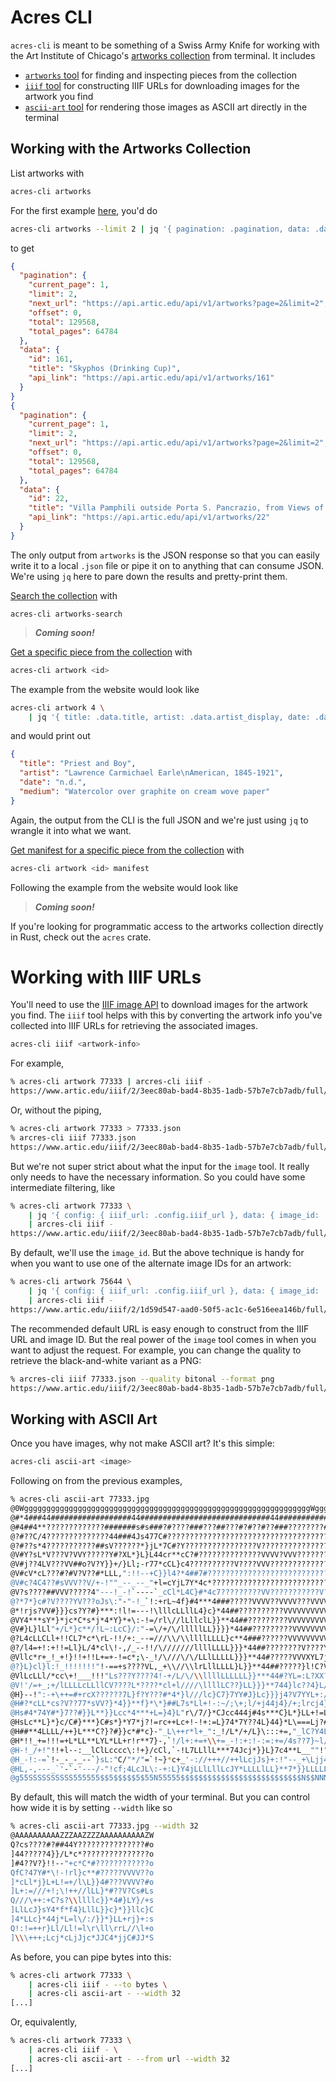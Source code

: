 # Acres CLI

`acres-cli` is meant to be something of a Swiss Army Knife for working with the Art Institute of Chicago's [artworks collection](https://api.artic.edu/docs/#collections-3) from terminal.
It includes
- [`artworks` tool](#working-with-the-artworks-collection) for finding and inspecting pieces from the collection
- [`iiif` tool](#working-with-iiif-urls) for constructing IIIF URLs for downloading images for the artwork you find
- [`ascii-art` tool](#working-with-ascii-art) for rendering those images as ASCII art directly in the terminal

## Working with the Artworks Collection

List artworks with

```sh
acres-cli artworks
```

For the first example [here](https://api.artic.edu/docs/#get-artworks-2), you'd do

```sh
acres-cli artworks --limit 2 | jq '{ pagination: .pagination, data: .data[] | { id: .id, title: .title, api_link: .api_link } }'
```

to get

```json
{
  "pagination": {
    "current_page": 1,
    "limit": 2,
    "next_url": "https://api.artic.edu/api/v1/artworks?page=2&limit=2",
    "offset": 0,
    "total": 129568,
    "total_pages": 64784
  },
  "data": {
    "id": 161,
    "title": "Skyphos (Drinking Cup)",
    "api_link": "https://api.artic.edu/api/v1/artworks/161"
  }
}
{
  "pagination": {
    "current_page": 1,
    "limit": 2,
    "next_url": "https://api.artic.edu/api/v1/artworks?page=2&limit=2",
    "offset": 0,
    "total": 129568,
    "total_pages": 64784
  },
  "data": {
    "id": 22,
    "title": "Villa Pamphili outside Porta S. Pancrazio, from Views of Rome",
    "api_link": "https://api.artic.edu/api/v1/artworks/22"
  }
}
```

The only output from `artworks` is the JSON response so that you can easily write it to a local `.json` file or pipe it on to anything that can consume JSON.
We're using `jq` here to pare down the results and pretty-print them. 

[Search the collection](https://api.artic.edu/docs/#get-artworks-search-2) with

```
acres-cli artworks-search
```

> ***Coming soon!***


[Get a specific piece from the collection](https://api.artic.edu/docs/#get-artworks-id-2) with

```sh
acres-cli artwork <id>
```

The example from the website would look like

```sh
acres-cli artwork 4 \
    | jq '{ title: .data.title, artist: .data.artist_display, date: .data.date_display, medium: .data.medium_display }'
```

and would print out

```json
{
  "title": "Priest and Boy",
  "artist": "Lawrence Carmichael Earle\nAmerican, 1845-1921",
  "date": "n.d.",
  "medium": "Watercolor over graphite on cream wove paper"
}
```

Again, the output from the CLI is the full JSON and we're just using `jq` to wrangle it into what we want.

[Get manifest for a specific piece from the collection](https://api.artic.edu/docs/#get-artworks-id-manifest-json-2) with

```sh
acres-cli artwork <id> manifest
```

Following the example from the website would look like

> ***Coming soon!***


If you're looking for programmatic access to the artworks collection directly in Rust, check out the `acres` crate.

# Working with IIIF URLs

You'll need to use the [IIIF image API](https://api.artic.edu/docs/#iiif-image-api) to download images for the artwork you find.
The `iiif` tool helps with this by converting the artwork info you've collected into IIIF URLs for retrieving the associated images.

```sh
acres-cli iiif <artwork-info>
```

For example,

```sh
% acres-cli artwork 77333 | arcres-cli iiif -
https://www.artic.edu/iiif/2/3eec80ab-bad4-8b35-1adb-57b7e7cb7adb/full/843,/0/default.jpg
```

Or, without the piping,

```sh
% acres-cli artwork 77333 > 77333.json
% arcres-cli iiif 77333.json
https://www.artic.edu/iiif/2/3eec80ab-bad4-8b35-1adb-57b7e7cb7adb/full/843,/0/default.jpg
```

But we're not super strict about what the input for the `image` tool.
It really only needs to have the necessary information.
So you could have some intermediate filtering, like

```sh
% acres-cli artwork 77333 \
    | jq '{ config: { iiif_url: .config.iiif_url }, data: { image_id: .data.image_id } }' \
    | arcres-cli iiif -
https://www.artic.edu/iiif/2/3eec80ab-bad4-8b35-1adb-57b7e7cb7adb/full/843,/0/default.jpg
```

By default, we'll use the `image_id`.
But the above technique is handy for when you want to use one of the alternate image IDs for an artwork:

```sh
% acres-cli artwork 75644 \
    | jq '{ config: { iiif_url: .config.iiif_url }, data: { image_id: .data.alt_image_ids[2] } }' \
    | arcres-cli iiif -
https://www.artic.edu/iiif/2/1d59d547-aad0-50f5-ac1c-6e516eea146b/full/843,/0/default.jpg
```

The recommended default URL is easy enough to construct from the IIIF URL and image ID.
But the real power of the `image` tool comes in when you want to adjust the request.
For example, you can change the quality to retrieve the black-and-white variant as a PNG:

```sh
% arcres-cli iiif 77333.json --quality bitonal --format png
https://www.artic.edu/iiif/2/3eec80ab-bad4-8b35-1adb-57b7e7cb7adb/full/843,/0/bitonal.png
```

## Working with ASCII Art

Once you have images, why not make ASCII art?
It's this simple:

```sh
acres-cli ascii-art <image>
```

Following on from the previous examples,

```sh
% acres-cli ascii-art 77333.jpg
@0WggggggggggggggggggggggggggggggggggggggggggggggggggggggggggggggggWggggggggggg@
@#*4###44##################44#############################44###########44444**C]
@#4##4**?????????????#######s#s###?#????###???##???#?#??#??###????????##??###440
@?#??C/4??????????????44###4Js477C#????????????????????????????????????????###C]
@?#??s*4???????????##sV??????*}jL*7C#?Y????????????????V?????????????????#???#s]
@V#Y?sL*V???V?VVY?????Y#?XL*}L}L44cr**cC?#??????????????VVVV?VVV?????????????#s]
@V#j??4LV???VV##o?V?Y}}+/}Ll;-r77*cCL}c4??????????V????VVV???????????????????#?]
@V#cV*cL???#?#V?V??#*LLL,":!!--+C}}l4?*4##7#???????????????????????????????????]
@V#c?4C4??#sVVV??V/+-!""_--_--_"+l=cYjL7Y*4c*????????????????????????????????#?]
@V?s????##VVV?????4"---!_-!`----`_cCl*L4C}#*4c7?????????VV???????????V?V?????#?]
@?*7*}c#?V????YV???oJs\:"-"-!_`!:+rL~4f}#4***4###?????VVVV??VVVV???VVVVVVV?V???]
@*!rjs?VV#}}}cs?Y?#}***:!l!=---!\lllcLLllL4}c}*44##??????????VVVVVVVVVV?V??????]
@VY4***sY*}*jc*C*s*j*4*Y}*+\:-!=/rl\//lLllclL}}**44##?????????VVVVVVVVVV????#J?]
@V#}L}lLl"+/L*}c**/!L~:LcC}/:"-=\/+/\/lllllLL}}}}*44##?????????VVVVVVVVV??#s?#o]
@?L4cLLCLl+!!CL7*c*\rL-!!/+:_--=///\\/\\llllLLLL}c**4###??????VVVVVVVVVV?s??#}s]
@?/l4=+!:+!!=Ll}L/4*cl\!-,/_--!!/\///////llllLLLL}}}*44##????????V????Y#???Y*\s]
@Vllc*r+_!_+!}!!+!!L+=+-!=c*;\-_!/\///\/\/LLlLLLLL}}}**44#?????VVVXYL7j??o}L+"s]
@?}L}cl}l:!_!!!!!!!"!-==+s????VL,_+\\//\\lrLllLLLL}L}}**44##?????}l!C?V??4*l!_s]
@VlLcLLl/*cc\+!___!!!"Ls???Y????4!-+/L/\/\\llllLLLLLL}}***44#?YL=:L?XX?4l+!!!_s]
@V!'/=+_;+/lLLLLcLLllCV????L*????*cl+l////\llllLC??}LL}}}**744}lc??4}L/!"_=\c#?]
@H}--!":-+\++=#+rcX??????7L}f?Y???#*4*}l///lc}C7}7YY#J}Lc}}}j4?V7YYL+:/lLlL44LC]
@H#?*cLL*cs?V??77*sVV?}*4}}**f}*\*}##L7s*Ll+!-:~/;\+;l/+j44j4}/+;lrcj4}lLC4}cLC]
@Hs#4*74Y#*}7??#}}L**}}Lcc*4***+L=}4}L"r\/7/}*CJcc444j#4s***C}L*}LL+!=LJ*LLl:_?]
@HsLc**L}*}c/C#}***}C#s*}*Y7*j?!=rc++Lc+!-!+:=L}74*7Y??4L}44}*L\===Lj?#\+===+=?]
@H##**4LLLL/++}L***C?}?#}}c*#*c}-"_L\++r*l+_":_!/L*/+/L}\:::+=,"_lC?Y4Ll+:!"_-o]
@H*!!_+=!!!=+L*LL**LYL*LL+r!r**7}-,`!/l+:+=+\\+=_-!:+:!-:=:+=/4s??7}~l/lL*L/++S]
@H-!_/+!"!!+l--:__lClLcccc\:!+}/cCl,`-!L7LLllL***74Jcj*}}L}7c4**L__""!"_==!_-_S]
@H_-!:-=`!-_-_-_--`}sL:"C/"*/"=`!~}*c+_'-://+++//++lLcjJs}+:!"--_+\Ljj47****}LS]
@HL,-,---_`'-`-'---/-"!cf;4LcJL\:-+:L}Y4jLLlLllLcJY*LLLLlLL}**7*}}LLLLLLLLLlll5]
@g55SSSSSSSSSS555555$$5$$$$$5$55N55555$$$$$$$$$$$$$$$$$$$$$$$$$$$N$$NNNNNNNNNNg@
```

By default, this will match the width of your terminal.
But you can control how wide it is by setting `--width` like so

```sh
% acres-cli ascii-art 77333.jpg --width 32
@AAAAAAAAAAZZZAAZZZZAAAAAAAAAAZW
Q?cs????#?##44Y???????????????#o
]44?????4}}/L*c*???????????????o
]#4??V?}!!--"+c*C*#????????????o
QfC?47Y#*\!-!rl}c**#?????VVVV??o
]*cLl*j}L+L!=+/l\L}}4#???VVVV?#o
]L+:=///+!;\!++//lLL}*#??V?Cs#Ls
Q///\++:+C?s?\\llllc}}*4#}LY}/+s
]LlLcJ}sY4*f*f4}LllL}}c}*}}llc}C
]4*LLc}*44j*L=l\/:/}}*}LL+rj}+:s
Q!:!=++r}Ll/Ll!=l\r\ll\rrL//\l+o
]\\\+++;Lcj*cLjJjc*JJC4*jjC#JJ*S
```

As before, you can pipe bytes into this:

```sh
% acres-cli artwork 77333 \
    | acres-cli iiif - --to bytes \
    | acres-cli ascii-art - --width 32
[...]
```

Or, equivalently,

```sh
% acres-cli artwork 77333 \
    | acres-cli iiif - \
    | acres-cli ascii-art - --from url --width 32
[...]
```

